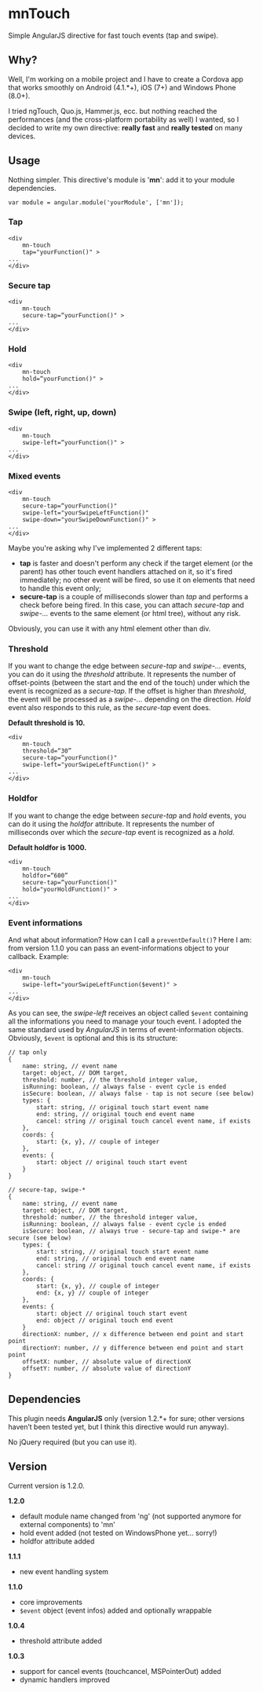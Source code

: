 mnTouch
=======

Simple AngularJS directive for fast touch events (tap and swipe).

## Why?
Well, I'm working on a mobile project and I have to create a Cordova app that works smoothly on Android (4.1.*+), iOS (7+) and Windows Phone (8.0+).

I tried ngTouch, Quo.js, Hammer.js, ecc. but nothing reached the performances (and the cross-platform portability as well) I wanted, so I decided to write my own directive: **really fast** and **really tested** on many devices.

## Usage
Nothing simpler.
This directive's module is '**mn**': add it to your module dependencies.
	
	var module = angular.module('yourModule', ['mn']);


### Tap
	<div 
		mn-touch 
		tap="yourFunction()" >
	...
	</div>


### Secure tap
	<div 
		mn-touch 
		secure-tap=“yourFunction()" >
	...
	</div>


### Hold
	<div 
		mn-touch 
		hold=“yourFunction()" >
	...
	</div>


### Swipe (left, right, up, down)
	<div 
		mn-touch 
		swipe-left=“yourFunction()" >
	...
	</div>


### Mixed events
	<div 
		mn-touch 
		secure-tap=“yourFunction()" 
		swipe-left="yourSwipeLeftFunction()" 
		swipe-down="yourSwipeDownFunction()" >
	...
	</div>

Maybe you're asking why I've implemented 2 different taps:
- **tap** is faster and doesn't perform any check if the target element (or the parent) has other touch event handlers attached on it, so it's fired immediately; no other event will be fired, so use it on elements that need to handle this event only;
- **secure-tap** is a couple of milliseconds slower than *tap* and performs a check before being fired. In this case, you can attach *secure-tap* and *swipe-...* events to the same element (or html tree), without any risk.

Obviously, you can use it with any html element other than div.

### Threshold
If you want to change the edge between *secure-tap* and *swipe-…* events, you can do it using the *threshold* attribute. It represents the number of offset-points (between the start and the end of the touch) under which the event is recognized as a *secure-tap*. If the offset is higher than *threshold*, the event will be processed as a *swipe-…* depending on the direction.
*Hold* event also responds to this rule, as the *secure-tap* event does.

**Default threshold is 10.**
	
	<div 
		mn-touch 
		threshold=“30”
		secure-tap=“yourFunction()" 
		swipe-left="yourSwipeLeftFunction()" >
	...
	</div>
	
### Holdfor
If you want to change the edge between *secure-tap* and *hold* events, you can do it using the *holdfor* attribute. It represents the number of milliseconds over which the *secure-tap* event is recognized as a *hold*.

**Default holdfor is 1000.**
	
	<div 
		mn-touch 
		holdfor=“600”
		secure-tap=“yourFunction()" 
		hold="yourHoldFunction()" >
	...
	</div>
	

### Event informations
And what about information? How can I call a `preventDefault()`? Here I am: from version 1.1.0 you can pass an event-informations object to your callback. Example:

	<div 
		mn-touch 
		swipe-left="yourSwipeLeftFunction($event)" >
	...
	</div>

As you can see, the *swipe-left* receives an object called `$event` containing all the informations you need to manage your touch event. I adopted the same standard used by *AngularJS* in terms of event-information objects.
Obviously, `$event` is optional and this is its structure:

	// tap only
	{
		name: string, // event name
		target: object, // DOM target,
		threshold: number, // the threshold integer value,
		isRunning: boolean, // always false - event cycle is ended
		isSecure: boolean, // always false - tap is not secure (see below)
		types: {
			start: string, // original touch start event name
			end: string, // original touch end event name
			cancel: string // original touch cancel event name, if exists
		},
		coords: {
			start: {x, y}, // couple of integer
		},
		events: {
			start: object // original touch start event
		}
	}
	
	// secure-tap, swipe-*
	{
		name: string, // event name
		target: object, // DOM target,
		threshold: number, // the threshold integer value,
		isRunning: boolean, // always false - event cycle is ended
		isSecure: boolean, // always true - secure-tap and swipe-* are secure (see below)
		types: {
			start: string, // original touch start event name
			end: string, // original touch end event name
			cancel: string // original touch cancel event name, if exists
		},
		coords: {
			start: {x, y}, // couple of integer
			end: {x, y} // couple of integer
		},
		events: {
			start: object // original touch start event
			end: object // original touch end event
		}
		directionX: number, // x difference between end point and start point
		directionY: number, // y difference between end point and start point
		offsetX: number, // absolute value of directionX
		offsetY: number, // absolute value of directionY
	}


## Dependencies
This plugin needs **AngularJS** only (version 1.2.*+ for sure; other versions haven’t been tested yet, but I think this directive would run anyway).

No jQuery required (but you can use it).

## Version
Current version is 1.2.0.

**1.2.0**
- default module name changed from 'ng' (not supported anymore for external components) to 'mn'
- hold event added (not tested on WindowsPhone yet... sorry!)
- holdfor attribute added

**1.1.1**
- new event handling system

**1.1.0**
- core improvements
- `$event` object (event infos) added and optionally wrappable

**1.0.4**
- threshold attribute added

**1.0.3**
- support for cancel events (touchcancel, MSPointerOut) added 
- dynamic handlers improved